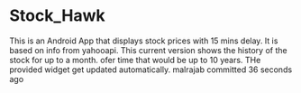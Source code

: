 # Stock_Hawk
This is an Android App that  displays stock prices with 15 mins delay. It is based on info from yahooapi.
This current version shows the history of the stock for up to a month. ofer time that would be up to 10 years.
THe provided widget get updated automatically.
malrajab committed 36 seconds ago

